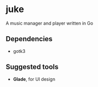 # juke

A music manager and player written in Go

## Dependencies

- gotk3

## Suggested tools

- **Glade**, for UI design
